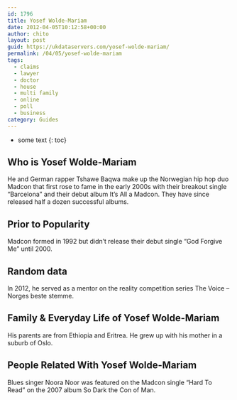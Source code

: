 ```yaml
---
id: 1796
title: Yosef Wolde-Mariam
date: 2012-04-05T10:12:58+00:00
author: chito
layout: post
guid: https://ukdataservers.com/yosef-wolde-mariam/
permalink: /04/05/yosef-wolde-mariam
tags:
  - claims
  - lawyer
  - doctor
  - house
  - multi family
  - online
  - poll
  - business
category: Guides
---
```


* some text
{: toc}
          
          
## Who is  Yosef Wolde-Mariam
                  
                  
                  
He and German rapper Tshawe Baqwa make up the Norwegian hip hop duo Madcon that first rose to fame in the early 2000s with their breakout single &#8220;Barcelona&#8221; and their debut album It&#8217;s All a Madcon. They have since released half a dozen successful albums.
                  
                
                
                
## Prior to Popularity 
                  
                  
                  
Madcon formed in 1992 but didn&#8217;t release their debut single &#8220;God Forgive Me&#8221; until 2000.
                  
                
                
                
## Random data 
                  
                  
                  
In 2012, he served as a mentor on the reality competition series The Voice &#8211; Norges beste stemme.
                  
                
                
                
## Family & Everyday Life of Yosef Wolde-Mariam
                  
                  
                  
His parents are from Ethiopia and Eritrea. He grew up with his mother in a suburb of Oslo.
                  
                
                
                
## People Related With  Yosef Wolde-Mariam
                  
                  
                  
Blues singer Noora Noor was featured on the Madcon single &#8220;Hard To Read&#8221; on the 2007 album So Dark the Con of Man.
                  
                
              
            
          
          
          
    
    
  
